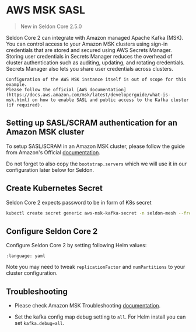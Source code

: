 # AWS MSK SASL

> New in Seldon Core 2.5.0

Seldon Core 2 can integrate with Amazon managed Apache Kafka (MSK). You can control access to your Amazon MSK clusters using sign-in credentials that are stored and secured using AWS Secrets Manager. Storing user credentials in Secrets Manager reduces the overhead of cluster authentication such as auditing, updating, and rotating credentials. Secrets Manager also lets you share user credentials across clusters.

```{Note}
Configuration of the AWS MSK instance itself is out of scope for this example.
Please follow the official [AWS documentation](https://docs.aws.amazon.com/msk/latest/developerguide/what-is-msk.html) on how to enable SASL and public access to the Kafka cluster (if required).
```

## Setting up SASL/SCRAM authentication for an Amazon MSK cluster

To setup SASL/SCRAM in an Amazon MSK cluster, please follow the guide from Amazon's Official [documentation](https://docs.aws.amazon.com/msk/latest/developerguide/msk-password.html#msk-password-tutorial).

Do not forget to also copy the `bootstrap.servers` which we will use it in our configuration later below for Seldon.

## Create Kubernetes Secret

Seldon Core 2 expects password to be in form of K8s secret
```bash
kubectl create secret generic aws-msk-kafka-secret -n seldon-mesh --from-literal password="<MSK SASL Password>"
```

## Configure Seldon Core 2

Configure Seldon Core 2 by setting following Helm values:

```{literalinclude} ../../../../../../k8s/samples/values-aws-msk-kafka-sasl-scram.yaml.tmpl
:language: yaml
```

Note you may need to tweak `replicationFactor` and `numPartitions` to your cluster configuration.



## Troubleshooting

- Please check Amazon MSK Troubleshooting [documentation](https://docs.aws.amazon.com/msk/latest/developerguide/troubleshooting.html).

- Set the kafka config map debug setting to `all`. For Helm install you can set `kafka.debug=all`.
